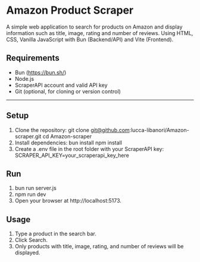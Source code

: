 # Amazon Product Scraper

A simple web application to search for products on Amazon and display information such as title, image, rating and number of reviews.
Using HTML, CSS, Vanilla JavaScript with Bun (Backend/API) and Vite (Frontend).

## Requirements

- Bun (https://bun.sh/)
- Node.js 
- ScraperAPI account and valid API key
- Git (optional, for cloning or version control)

---

## Setup

1. Clone the repository:
git clone git@github.com:lucca-libanori/Amazon-scraper.git
cd Amazon-scraper
2. Install dependencies:
   bun install
   npm install
4. Create a .env file in the root folder with your ScraperAPI key:
   SCRAPER_API_KEY=your_scraperapi_key_here

## Run
1. bun run server.js
2. npm run dev
3. Open your browser at http://localhost:5173.

## Usage
1. Type a product in the search bar.
2. Click Search.
3. Only products with title, image, rating, and number of reviews will be displayed.
